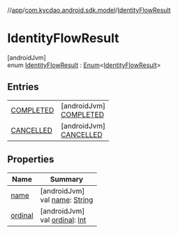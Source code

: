 //[app](../../../index.md)/[com.kycdao.android.sdk.model](../index.md)/[IdentityFlowResult](index.md)

# IdentityFlowResult

[androidJvm]\
enum [IdentityFlowResult](index.md) : [Enum](https://kotlinlang.org/api/latest/jvm/stdlib/kotlin/-enum/index.html)&lt;[IdentityFlowResult](index.md)&gt;

## Entries

| | |
|---|---|
| [COMPLETED](-c-o-m-p-l-e-t-e-d/index.md) | [androidJvm]<br>[COMPLETED](-c-o-m-p-l-e-t-e-d/index.md) |
| [CANCELLED](-c-a-n-c-e-l-l-e-d/index.md) | [androidJvm]<br>[CANCELLED](-c-a-n-c-e-l-l-e-d/index.md) |

## Properties

| Name | Summary |
|---|---|
| [name](../-verification-type/-accredited-investor/index.md#-372974862%2FProperties%2F-912451524) | [androidJvm]<br>val [name](../-verification-type/-accredited-investor/index.md#-372974862%2FProperties%2F-912451524): [String](https://kotlinlang.org/api/latest/jvm/stdlib/kotlin/-string/index.html) |
| [ordinal](../-verification-type/-accredited-investor/index.md#-739389684%2FProperties%2F-912451524) | [androidJvm]<br>val [ordinal](../-verification-type/-accredited-investor/index.md#-739389684%2FProperties%2F-912451524): [Int](https://kotlinlang.org/api/latest/jvm/stdlib/kotlin/-int/index.html) |
